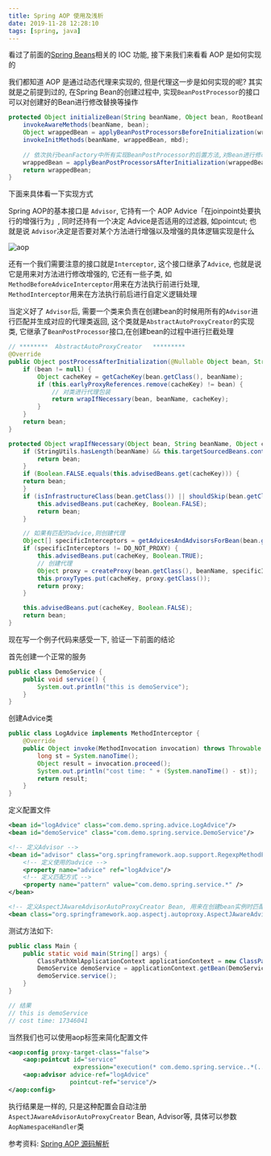 ```yaml
---
title: Spring AOP 使用及浅析
date: 2019-11-28 12:28:10
tags: [spring, java]
---
```




看过了前面的[Spring Beans](tags/spring/)相关的 IOC 功能, 接下来我们来看看 AOP 是如何实现的

我们都知道 AOP 是通过动态代理来实现的, 但是代理这一步是如何实现的呢? 其实就是之前提到过的, 在Spring Bean的创建过程中, 实现`BeanPostProcessor`的接口可以对创建好的Bean进行修改替换等操作

```java
protected Object initializeBean(String beanName, Object bean, RootBeanDefinition mbd) {
    invokeAwareMethods(beanName, bean);
    Object wrappedBean = applyBeanPostProcessorsBeforeInitialization(wrappedBean, beanName);
    invokeInitMethods(beanName, wrappedBean, mbd);
  
    // 依次执行beanFactory中所有实现BeanPostProcessor的后置方法,对Bean进行修改(*AOP创建返回代理处*)
    wrappedBean = applyBeanPostProcessorsAfterInitialization(wrappedBean, beanName);
    return wrappedBean;
}
```

<!-- more -->

下面来具体看一下实现方式

Spring AOP的基本接口是 `Advisor`, 它持有一个 AOP Advice「在joinpoint处要执行的增强行为」, 同时还持有一个决定 Advice是否适用的过滤器, 如pointcut;  也就是说 `Advisor`决定是否要对某个方法进行增强以及增强的具体逻辑实现是什么

![aop](/images/aop.jpg)

还有一个我们需要注意的接口就是`Interceptor`, 这个接口继承了`Advice`, 也就是说它是用来对方法进行修改增强的, 它还有一些子类, 如`MethodBeforeAdviceInterceptor`用来在方法执行前进行处理, `MethodInterceptor`用来在方法执行前后进行自定义逻辑处理



当定义好了 `Advisor`后, 需要一个类来负责在创建bean的时候用所有的`Advisor`进行匹配并生成对应的代理类返回, 这个类就是`AbstractAutoProxyCreator`的实现类, 它继承了`BeanPostProcessor`接口,在创建bean的过程中进行拦截处理

```java
// ********  AbstractAutoProxyCreator   *********
@Override
public Object postProcessAfterInitialization(@Nullable Object bean, String beanName) {
    if (bean != null) {
        Object cacheKey = getCacheKey(bean.getClass(), beanName);
        if (this.earlyProxyReferences.remove(cacheKey) != bean) {
            // 对类进行代理包装
            return wrapIfNecessary(bean, beanName, cacheKey);
        }
    }
    return bean;
}

protected Object wrapIfNecessary(Object bean, String beanName, Object cacheKey) {
    if (StringUtils.hasLength(beanName) && this.targetSourcedBeans.contains(beanName)) {
        return bean;
    }
    if (Boolean.FALSE.equals(this.advisedBeans.get(cacheKey))) {
    return bean;
    }
    if (isInfrastructureClass(bean.getClass()) || shouldSkip(bean.getClass(), beanName)) {
        this.advisedBeans.put(cacheKey, Boolean.FALSE);
        return bean;
    }

    // 如果有匹配的advice,则创建代理
    Object[] specificInterceptors = getAdvicesAndAdvisorsForBean(bean.getClass(), beanName, null);
    if (specificInterceptors != DO_NOT_PROXY) {
        this.advisedBeans.put(cacheKey, Boolean.TRUE);
        // 创建代理
        Object proxy = createProxy(bean.getClass(), beanName, specificInterceptors, new SingletonTargetSource(bean));
        this.proxyTypes.put(cacheKey, proxy.getClass());
        return proxy;
    }

    this.advisedBeans.put(cacheKey, Boolean.FALSE);
    return bean;
}
```



现在写一个例子代码来感受一下, 验证一下前面的结论

首先创建一个正常的服务

```java
public class DemoService {
    public void service() {
        System.out.println("this is demoService");
    }
}
```

创建Advice类

```java
public class LogAdvice implements MethodInterceptor {
    @Override
    public Object invoke(MethodInvocation invocation) throws Throwable {
        long st = System.nanoTime();
        Object result = invocation.proceed();
        System.out.println("cost time: " + (System.nanoTime() - st));
        return result;
    }
}
```

定义配置文件

```xml
<bean id="logAdvice" class="com.demo.spring.advice.LogAdvice"/>
<bean id="demoService" class="com.demo.spring.service.DemoService"/>

<!-- 定义Advisor -->
<bean id="advisor" class="org.springframework.aop.support.RegexpMethodPointcutAdvisor">
    <!-- 定义使用的advice -->
    <property name="advice" ref="logAdvice"/>
    <!-- 定义匹配方式 -->
    <property name="pattern" value="com.demo.spring.service.*" />
</bean>

<!-- 定义AspectJAwareAdvisorAutoProxyCreator Bean, 用来在创建bean实例时匹配生成代理类 -->
<bean class="org.springframework.aop.aspectj.autoproxy.AspectJAwareAdvisorAutoProxyCreator"/>
```

测试方法如下:

```java
public class Main {
    public static void main(String[] args) {
        ClassPathXmlApplicationContext applicationContext = new ClassPathXmlApplicationContext("spring.xml");
        DemoService demoService = applicationContext.getBean(DemoService.class);
        demoService.service();
    }
}

// 结果
// this is demoService
// cost time: 17346041
```



当然我们也可以使用aop标签来简化配置文件

```xml
<aop:config proxy-target-class="false">
    <aop:pointcut id="service"
                  expression="execution(* com.demo.spring.service..*(..)))"/>
    <aop:advisor advice-ref="logAdvice"
                 pointcut-ref="service"/>
</aop:config>
```

执行结果是一样的, 只是这种配置会自动注册`AspectJAwareAdvisorAutoProxyCreator` Bean, Advisor等, 具体可以参数 `AopNamespaceHandler`类



参考资料: [Spring AOP 源码解析](https://www.javadoop.com/post/spring-aop-source)



